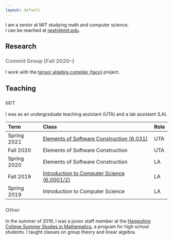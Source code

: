 ```yaml
---
layout: default
---
```


I am a senior at MIT studying math and computer science.\
I can be reached at <jwshi@mit.edu>. 

## Research

### <span style="color:gray">Commit Group (Fall 2020–)</span>

I work with the [tensor algebra compiler (taco)](http://tensor-compiler.org/) project.

## Teaching

### <span style="color:gray">MIT</span>

I was as an undergraduate teaching assistant (UTA) and a lab assistant (LA).

| Term | Class | Role |
|:---|:--- |:---|
| Spring 2021 | [Elements of Software Construction (6.031)](https://web.mit.edu/6.031) | UTA | 
| Fall 2020   | Elements of Software Construction | UTA | 
| Spring 2020 | Elements of Software Construction | LA  | 
| Fall 2019   | [Introduction to Computer Science (6.0001/2)](https://sicp-s1.mit.edu/) | LA | 
| Spring 2019 | Introduction to Computer Science | LA |


### <span style="color:gray">Other</span>

In the summer of 2019, I was a junior staff member at the [Hampshire College Summer Studies in Mathematics](https://hcssim.org/), a program for high school students. I taught classes on group theory and linear algebra.
